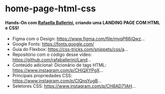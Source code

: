 # home-page-html-css

#### Hands-On com [Rafaella Ballerini](https://www.youtube.com/@rafaellaballerini), criando uma LANDING PAGE COM HTML e CSS!

* Figma com o Design: https://www.figma.com/file/myqP66iQwz... 
* Google Fonts: https://fonts.google.com/ 
* Guia do Flexbox: https://css-tricks.com/snippets/css/a... 
* Repositório com o código desse vídeo: https://github.com/rafaballerini/Land... 
* Conteúdo adicional: Dicionário de tags HTML: https://www.instagram.com/p/CHiQXYPgX... 
* Principais propriedades CSS: https://www.instagram.com/p/CIQnsYugB... 
* Seletores CSS: https://www.instagram.com/p/CH8AD71AH... 